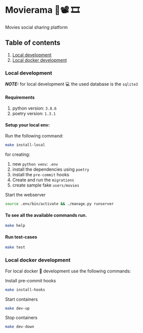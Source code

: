# Movierama 🍿📽️ 🎞️
Movies social sharing platform 

## Table of contents
1. [Local development](#local-development)
2. [Local docker development](#local-docker-development)

### Local development 
**_NOTE:_**  for local development 💻 the used database is the `sqlite3`

#### Requirements
1. python version: `3.8.6`
2. poetry version: `1.3.1`

#### Setup your local env:
Run the following command:
```bash
make install-local
```
for creating:
1. new `python venv`: `.env`
2. install the dependencies using `poetry`
3. install the `pre-commit` hooks 
4. Create and run the `migrations`
5. create sample fake `users/movies`

Start the webserver
```bash
source .env/bin/activate && ./manage.py runserver
```

#### To see all the available commands run.
```bash
make help 
```
#### Run test-cases
```bash
make test 
```

### Local docker development
For local docker 🐳  development use the following commands:

Install pre-commit hooks
```bash
make install-hooks
```
Start containers 
```bash
make dev-up
```
Stop containers
```bash
make dev-down
```